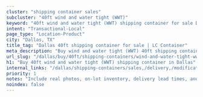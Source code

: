 ```yaml
---
cluster: "shipping container sales"
subcluster: "40ft wind and water tight (WWT)"
keyword: "40ft wind and water tight (WWT) shipping container for sale Dallas, TX"
intent: "Transactional-Local"
page_type: "Location-Product"
city: "Dallas, TX"
title_tag: "Dallas 40ft shipping container for sale | LC Container"
meta_description: "Buy wind and water tight (WWT) 40ft shipping container sale with local delivery in Dallas, TX. LC Container — local Since 2003. Request a fast quote today."
url_slug: "/dallas/buy/40ft/shipping-containers/wind-and-water-tight-wwt"
h1: "Buy 40ft wind and water tight (WWT) shipping container in Dallas"
internal_links: "/dallas/shipping-containers/sales,/delivery,/modifications"
priority: 1
notes: "Include real photos, on-lot inventory, delivery lead times, and financing info."
noindex: false
---
```


<!-- TODO: Add unique city/inventory copy, images, and internal links here. -->
